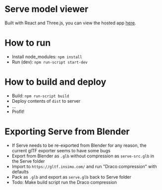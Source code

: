# Serve model viewer
Built with React and Three.js, you can view the hosted app [here](https://serve-cmf.herokuapp.com/).

# How to run
* Install node_modules: `npm install`
* Run (dev): `npm run-script start-dev`

# How to build and deploy
* Build: `npm run-script build`
* Deploy contents of `dist` to server
* ...
* Profit!

# Exporting Serve from Blender
* If Serve needs to be re-exported from Blender for any reason, the current glTF exporter seems to have some bugs
* Export from Blender as `.glb` without compression as `serve-src.glb` in the Serve folder
* Import to `https://gltf.insimo.com/` and run "Draco compression" with defaults
* Pack as `.glb` and export as `serve.glb` back to Serve folder
* Todo: Make build script run the Draco compression